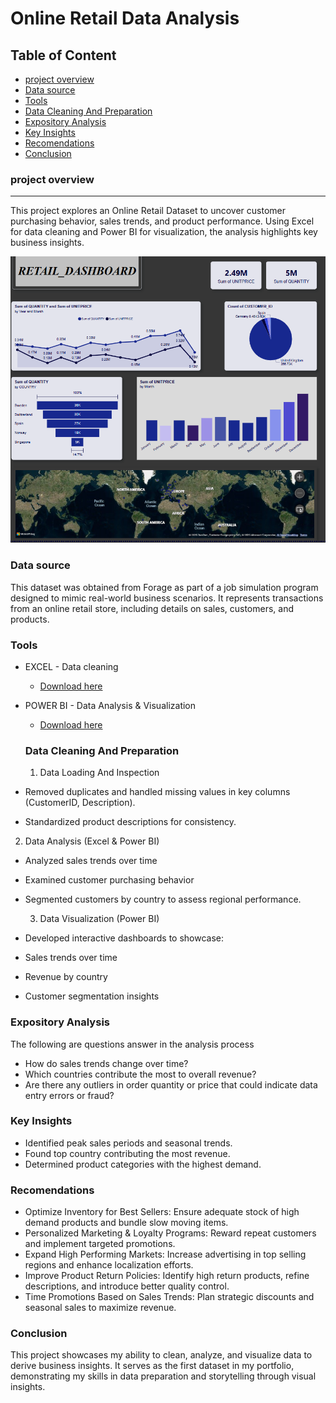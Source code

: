 # Online Retail Data Analysis

## Table of Content
- [project overview](#project-overview)
- [Data source](#data-source)
- [Tools](#tools)
- [Data Cleaning And Preparation](#data-cleaning-and-preparation)
- [Expository Analysis](#expository-analysis)
- [Key Insights](#key-insights)
- [Recomendations](#recomendations)
- [Conclusion](#conclusion)


### project overview
----

This project explores an Online Retail Dataset to uncover customer purchasing behavior, sales trends, and product performance. Using Excel for data cleaning and Power BI for visualization, the analysis highlights key business insights.

![image alt](https://github.com/Abolanle890/Online_sales_analysis/blob/2d866eba50c89f37086e76ba124357ded752eefa/Picture.png)


### Data source

This dataset was obtained from Forage as part of a job simulation program designed to mimic real-world business scenarios. It represents transactions from an online retail store, including details on sales, customers, and products.


### Tools 

- EXCEL - Data cleaning 
    - [Download here](https://micrososft.com)
- POWER BI - Data Analysis & Visualization 
    - [Download here](https://powerbi.com)

  ### Data Cleaning And Preparation

  1.  Data Loading And Inspection
-  Removed duplicates and handled missing values in key columns (CustomerID, Description).
-  Standardized product descriptions for consistency.

  2.  Data Analysis (Excel & Power BI)
 - Analyzed sales trends over time 
- Examined customer purchasing behavior
- Segmented customers by country to assess regional performance.

  3.  Data Visualization (Power BI)
-  Developed interactive dashboards to showcase:
-  Sales trends over time
-  Revenue by country
-  Customer segmentation insights

### Expository Analysis
The following are questions answer in the analysis process

- How do sales trends change over time?
- Which countries contribute the most to overall revenue?
- Are there any outliers in order quantity or price that could indicate data entry errors or fraud?

### Key Insights
 -  Identified peak sales periods and seasonal trends.
 -  Found top country contributing the most revenue.
  - Determined product categories with the highest demand.

### Recomendations

- Optimize Inventory for Best Sellers: Ensure adequate stock of high demand products and bundle slow moving items.
- Personalized Marketing & Loyalty Programs: Reward repeat customers and implement targeted promotions.
- Expand High Performing Markets: Increase advertising in top selling regions and enhance localization efforts.
- Improve Product Return Policies: Identify high return products, refine descriptions, and introduce better quality control.
- Time Promotions Based on Sales Trends: Plan strategic discounts and seasonal sales to maximize revenue.

### Conclusion
This project showcases my ability to clean, analyze, and visualize data to derive business insights. It serves as the first dataset in my portfolio, demonstrating my skills in data preparation and storytelling through visual insights.






  
